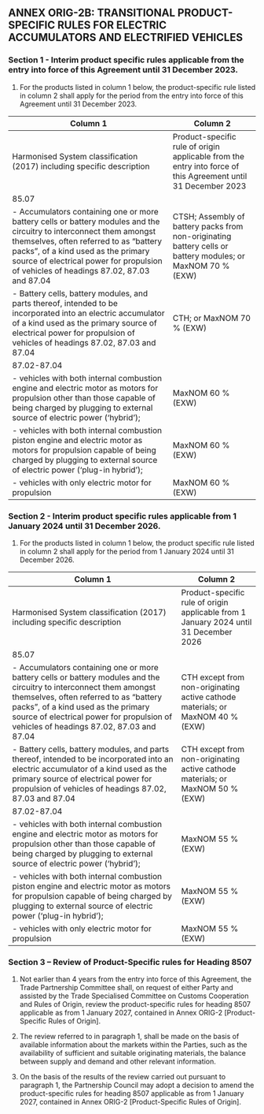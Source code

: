 ## ANNEX ORIG-2B: TRANSITIONAL PRODUCT-SPECIFIC RULES FOR ELECTRIC ACCUMULATORS AND ELECTRIFIED VEHICLES

### Section 1 - Interim product specific rules applicable from the entry into force of this Agreement until 31 December 2023.

1. For the products listed in column 1 below, the product-specific rule listed in column 2 shall apply for the period from the entry into force of this Agreement until 31 December 2023.

|Column 1|Column 2|
|---|---|
Harmonised System classification (2017) including specific description|Product-specific rule of origin applicable from the entry into force of this Agreement until 31 December 2023
85.07|
- Accumulators containing one or more battery cells or battery modules and the circuitry to interconnect them amongst themselves, often referred to as “battery packs”, of a kind used as the primary source of electrical power for propulsion of vehicles of headings 87.02, 87.03 and 87.04 |CTSH; Assembly of battery packs from non-originating battery cells or battery modules; or MaxNOM 70 % (EXW)
- Battery cells, battery modules, and parts thereof, intended to be incorporated into an electric accumulator of a kind used as the primary source of electrical power for propulsion of vehicles of headings 87.02, 87.03 and 87.04|CTH; or MaxNOM 70 % (EXW)
87.02-87.04|
- vehicles with both internal combustion engine and electric motor as motors for propulsion other than those capable of being charged by plugging to external source of electric power (‘hybrid’); | MaxNOM 60 % (EXW)
- vehicles with both internal combustion piston engine and electric motor as motors for propulsion capable of being charged by plugging to external source of electric power (‘plug-in hybrid’);| MaxNOM 60 % (EXW)
- vehicles with only electric motor for propulsion| MaxNOM 60 % (EXW)

### Section 2 - Interim product specific rules applicable from 1 January 2024 until 31 December 2026.

1. For the products listed in column 1 below, the product specific rule listed in column 2 shall apply for the period from 1 January 2024 until 31 December 2026.

|Column 1|Column 2|
|---|---|
Harmonised System classification (2017) including specific description|Product-specific rule of origin applicable from 1 January 2024 until 31 December 2026
85.07|
- Accumulators containing one or more battery cells or battery modules and the circuitry to interconnect them amongst themselves, often referred to as “battery packs”, of a kind used as the primary source of electrical power for propulsion of vehicles of headings 87.02, 87.03 and 87.04|CTH except from non-originating active cathode materials; or MaxNOM 40 % (EXW)
- Battery cells, battery modules, and parts thereof, intended to be incorporated into an electric accumulator of a kind used as the primary source of electrical power for propulsion of vehicles of headings 87.02, 87.03 and 87.04 | CTH except from non-originating active cathode materials; or MaxNOM 50 % (EXW)
87.02-87.04 | 
- vehicles with both internal combustion engine and electric motor as motors for propulsion other than those capable of being charged by plugging to external source of electric power (‘hybrid’);|MaxNOM 55 % (EXW)
- vehicles with both internal combustion piston engine and electric motor as motors for propulsion capable of being charged by plugging to external source of electric power (‘plug-in hybrid’);|MaxNOM 55 % (EXW)
- vehicles with only electric motor for propulsion|MaxNOM 55 % (EXW)

### Section 3 – Review of Product-Specific rules for Heading 8507

1. Not earlier than 4 years from the entry into force of this Agreement, the Trade Partnership Committee shall, on request of either Party and assisted by the Trade Specialised Committee on Customs Cooperation and Rules of Origin, review the product-specific rules for heading 8507 applicable as from 1 January 2027, contained in Annex ORIG-2 [Product-Specific Rules of Origin].

2. The review referred to in paragraph 1, shall be made on the basis of available information about the markets within the Parties, such as the availability of sufficient and suitable originating materials, the balance between supply and demand and other relevant information.

3. On the basis of the results of the review carried out pursuant to paragraph 1, the Partnership Council may adopt a decision to amend the product-specific rules for heading 8507 applicable as from 1 January 2027, contained in Annex ORIG-2 [Product-Specific Rules of Origin].